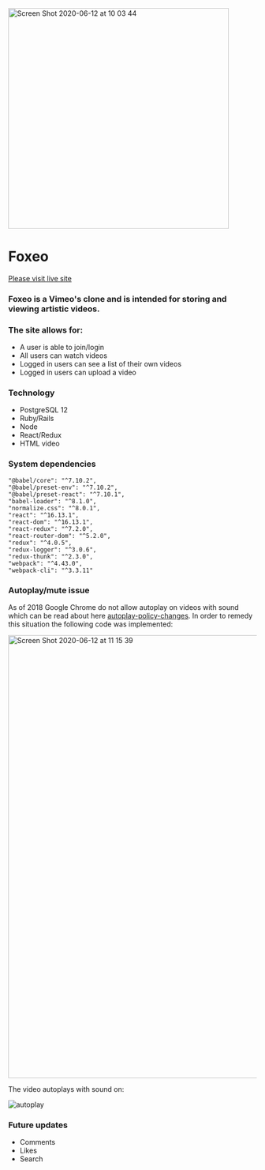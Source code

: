 
<img width="447" alt="Screen Shot 2020-06-12 at 10 03 44" src="https://user-images.githubusercontent.com/59717705/84511140-1541ea00-ac94-11ea-838c-204b94ec4934.png">

# Foxeo 

[Please visit live site](https://foxeo.herokuapp.com/)

### Foxeo is a Vimeo's clone and is intended for storing and viewing artistic videos.

### The site allows for:

  * A user is able to join/login
  * All users can watch videos
  * Logged in users can see a list of their own videos
  * Logged in users can upload a video

### Technology

  * PostgreSQL 12
  * Ruby/Rails
  * Node
  * React/Redux
  * HTML video

  ### System dependencies
    "@babel/core": "^7.10.2",
    "@babel/preset-env": "^7.10.2",
    "@babel/preset-react": "^7.10.1",
    "babel-loader": "^8.1.0",
    "normalize.css": "^8.0.1",
    "react": "^16.13.1",
    "react-dom": "^16.13.1",
    "react-redux": "^7.2.0",
    "react-router-dom": "^5.2.0",
    "redux": "^4.0.5",
    "redux-logger": "^3.0.6",
    "redux-thunk": "^2.3.0",
    "webpack": "^4.43.0",
    "webpack-cli": "^3.3.11"

### Autoplay/mute issue

  As of 2018 Google Chrome do not allow autoplay on videos with sound which can be read about here [autoplay-policy-changes](https://developers.google.com/web/updates/2017/09/autoplay-policy-changes). In order to remedy this situation the following code was implemented:

<img width="897" alt="Screen Shot 2020-06-12 at 11 15 39" src="https://user-images.githubusercontent.com/59717705/84518098-2d1e6b80-ac9e-11ea-8a92-bd754e100687.png">


  The video autoplays with sound on:

  ![autoplay](https://user-images.githubusercontent.com/59717705/84521633-4f66b800-aca3-11ea-8377-ac3e6c8e5753.gif)


### Future updates

  * Comments
  * Likes
  * Search
